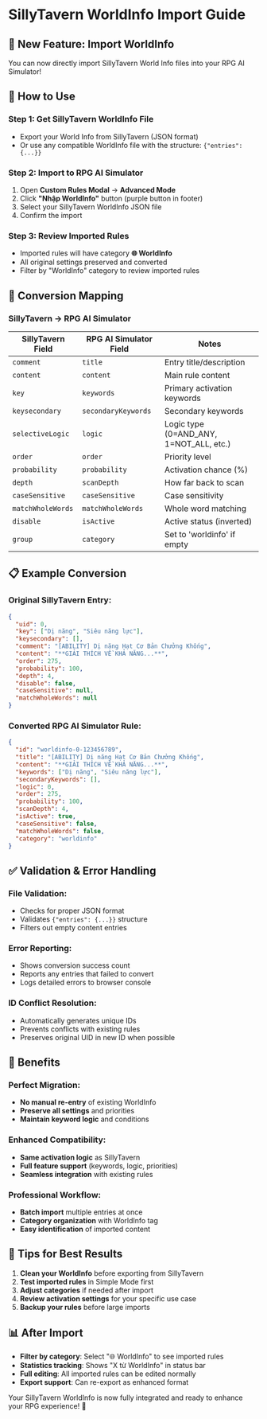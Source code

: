 # SillyTavern WorldInfo Import Guide

## 🎯 **New Feature: Import WorldInfo**

You can now directly import SillyTavern World Info files into your RPG AI Simulator!

## 📝 **How to Use**

### **Step 1: Get SillyTavern WorldInfo File**
- Export your World Info from SillyTavern (JSON format)
- Or use any compatible WorldInfo file with the structure: `{"entries": {...}}`

### **Step 2: Import to RPG AI Simulator**
1. Open **Custom Rules Modal** → **Advanced Mode**
2. Click **"Nhập WorldInfo"** button (purple button in footer)
3. Select your SillyTavern WorldInfo JSON file
4. Confirm the import

### **Step 3: Review Imported Rules**
- Imported rules will have category **🌐 WorldInfo**
- All original settings preserved and converted
- Filter by "WorldInfo" category to review imported rules

## 🔄 **Conversion Mapping**

### **SillyTavern → RPG AI Simulator**

| SillyTavern Field | RPG AI Simulator Field | Notes |
|-------------------|------------------------|-------|
| `comment` | `title` | Entry title/description |
| `content` | `content` | Main rule content |
| `key` | `keywords` | Primary activation keywords |
| `keysecondary` | `secondaryKeywords` | Secondary keywords |
| `selectiveLogic` | `logic` | Logic type (0=AND_ANY, 1=NOT_ALL, etc.) |
| `order` | `order` | Priority level |
| `probability` | `probability` | Activation chance (%) |
| `depth` | `scanDepth` | How far back to scan |
| `caseSensitive` | `caseSensitive` | Case sensitivity |
| `matchWholeWords` | `matchWholeWords` | Whole word matching |
| `disable` | `isActive` | Active status (inverted) |
| `group` | `category` | Set to 'worldinfo' if empty |

## 📋 **Example Conversion**

### **Original SillyTavern Entry:**
```json
{
  "uid": 0,
  "key": ["Dị năng", "Siêu năng lực"],
  "keysecondary": [],
  "comment": "[ABILITY] Dị năng Hạt Cơ Bản Chưởng Khống",
  "content": "**GIẢI THÍCH VỀ KHẢ NĂNG...**",
  "order": 275,
  "probability": 100,
  "depth": 4,
  "disable": false,
  "caseSensitive": null,
  "matchWholeWords": null
}
```

### **Converted RPG AI Simulator Rule:**
```json
{
  "id": "worldinfo-0-123456789",
  "title": "[ABILITY] Dị năng Hạt Cơ Bản Chưởng Khống",
  "content": "**GIẢI THÍCH VỀ KHẢ NĂNG...**",
  "keywords": ["Dị năng", "Siêu năng lực"],
  "secondaryKeywords": [],
  "logic": 0,
  "order": 275,
  "probability": 100,
  "scanDepth": 4,
  "isActive": true,
  "caseSensitive": false,
  "matchWholeWords": false,
  "category": "worldinfo"
}
```

## ✅ **Validation & Error Handling**

### **File Validation:**
- Checks for proper JSON format
- Validates `{"entries": {...}}` structure
- Filters out empty content entries

### **Error Reporting:**
- Shows conversion success count
- Reports any entries that failed to convert
- Logs detailed errors to browser console

### **ID Conflict Resolution:**
- Automatically generates unique IDs
- Prevents conflicts with existing rules
- Preserves original UID in new ID when possible

## 🚀 **Benefits**

### **Perfect Migration:**
- **No manual re-entry** of existing WorldInfo
- **Preserve all settings** and priorities
- **Maintain keyword logic** and conditions

### **Enhanced Compatibility:**
- **Same activation logic** as SillyTavern
- **Full feature support** (keywords, logic, priorities)
- **Seamless integration** with existing rules

### **Professional Workflow:**
- **Batch import** multiple entries at once
- **Category organization** with WorldInfo tag
- **Easy identification** of imported content

## 🔧 **Tips for Best Results**

1. **Clean your WorldInfo** before exporting from SillyTavern
2. **Test imported rules** in Simple Mode first
3. **Adjust categories** if needed after import
4. **Review activation settings** for your specific use case
5. **Backup your rules** before large imports

## 📊 **After Import**

- **Filter by category**: Select "🌐 WorldInfo" to see imported rules
- **Statistics tracking**: Shows "X từ WorldInfo" in status bar
- **Full editing**: All imported rules can be edited normally
- **Export support**: Can re-export as enhanced format

Your SillyTavern WorldInfo is now fully integrated and ready to enhance your RPG experience! 🎊